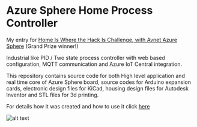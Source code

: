 # Azure Sphere Home Process Controller
My entry for [Home Is Where the Hack Is Challenge, with Avnet Azure Sphere](https://www.element14.com/community/docs/DOC-94716?CMP=e-email-ADH-e14-Com-170420-Avnet-2391) (Grand Prize winner!)

Industrial like PID / Two state process controller with web based configuration, MQTT communication and Azure IoT Central integration.

This repository contains source code for both High level application and real time core of Azure Sphere board, source codes for Arduino expansion cards, electronic design files for KiCad, housing design files for Autodesk Inventor and STL files for 3d printing.

For details how it was created and how to use it click [here](https://www.element14.com/community/groups/azuresphere/blog/2020/05/29/azure-sphere-home-process-controller)

![alt text](https://github.com/Tai-Min/Azure-Sphere-Home-Process-Controller/blob/master/cover.jpg "Controller image")

